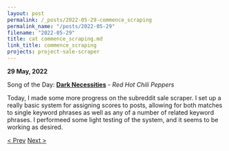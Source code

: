 ```yaml
---
layout: post
permalink: /_posts/2022-05-29-commence_scraping
permalink_name: "/posts/2022-05-29"
filename: "2022-05-29"
title: cat commence_scraping.md
link_title: commence_scraping
projects: project-sale-scraper
---
```

**29 May, 2022**

Song of the Day: [**Dark Necessities**](https://youtu.be/Q0oIoR9mLwc) - *Red Hot Chili Peppers*

Today, I made some more progress on the subreddit sale scraper. I set up a really basic system for assigning scores to posts, allowing for both matches to single keyword phrases as well as any of a number of related keyword phrases. I performeed some light testing of the system, and it seems to be working as desired.

[< Prev](/_posts/2022-05-28-__init__sale-scraper)    [Next >](/_posts/2022-05-30-notification_enabled)

